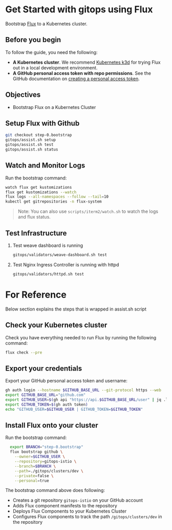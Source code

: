 # Get Started with gitops using Flux

Bootstrap [Flux](https://fluxcd.io/) to a Kubernetes cluster.

## Before you begin

To follow the guide, you need the following:

- **A Kubernetes cluster**. We recommend [Kubernetes k3d](https://k3d.io) for trying Flux out in a local development environment.
- **A GitHub personal access token with repo permissions**. See the GitHub documentation on [creating a personal access token](https://help.github.com/en/github/authenticating-to-github/creating-a-personal-access-token-for-the-command-line).

## Objectives

- Bootstrap Flux on a Kubernetes Cluster

## Setup Flux with Github

```sh
git checkout step-0.bootstrap
gitops/assist.sh setup 
gitops/assist.sh test
gitops/assist.sh status 
```


## Watch and Monitor Logs

Run the bootstrap command:

```sh
watch flux get kustomizations
flux get kustomizations --watch
flux logs --all-namespaces --follow --tail=10
kubectl get gitrepositories -n flux-system
```

> Note: You can also use `scripts/iterm2/watch.sh` to watch the logs and flux status. 


## Test Infrastructure

1. Test weave dashboard is running
    ```sh
    gitops/validators/weave-dashboard.sh test
    ```
2. Test Nginx Ingress Controller is running with httpd 
    ```sh
    gitops/validators/httpd.sh test
    ```


# For Reference 

Below section explains the steps that is wrapped in assist.sh script

## Check your Kubernetes cluster

Check you have everything needed to run Flux by running the following command:

```bash
flux check --pre
```

## Export your credentials

Export your GitHub personal access token and username:

```sh
gh auth login --hostname $GITHUB_BASE_URL --git-protocol https --web
export GITHUB_BASE_URL="github.com"
export GITHUB_USER=$(gh api "https://api.$GITHUB_BASE_URL/user" | jq .login | tr -d '"')
export GITHUB_TOKEN=$(gh auth token)
echo "GITHUB_USER=$GITHUB_USER | GITHUB_TOKEN=$GITHUB_TOKEN" 
```

## Install Flux onto your cluster

Run the bootstrap command:

```sh
  export BRANCH="step-0.bootstrap"
  flux bootstrap github \
    --owner=$GITHUB_USER \
    --repository=gitops-istio \
    --branch=$BRANCH \
    --path=./gitops/clusters/dev \
    --private=false \
    --personal=true
```

The bootstrap command above does following:

- Creates a git repository `gitops-istio` on your GitHub account
- Adds Flux component manifests to the repository
- Deploys Flux Components to your Kubernetes Cluster
- Configures Flux components to track the path `/gitops/clusters/dev` in the repository


